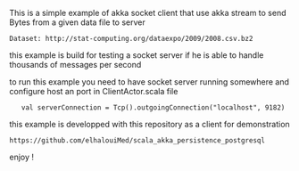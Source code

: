 This is a simple example of akka socket client that use akka stream to send Bytes from a given data file to server
```
Dataset: http://stat-computing.org/dataexpo/2009/2008.csv.bz2
```
this example is build for testing a socket server if he is able to handle thousands of messages per second

to run this example you need to have socket server running somewhere and configure host an port in ClientActor.scala file

```
   val serverConnection = Tcp().outgoingConnection("localhost", 9182)
```

this example is developped with this repository as a client for demonstration

```
https://github.com/elhalouiMed/scala_akka_persistence_postgresql

```
enjoy !
